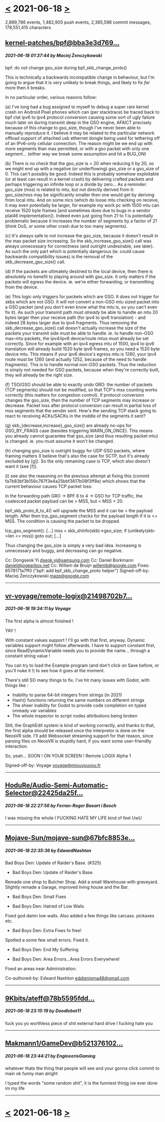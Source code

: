 # [<](2021-06-17.md) 2021-06-18 [>](2021-06-19.md)

2,889,786 events, 1,482,905 push events, 2,365,598 commit messages, 178,551,415 characters


## [kernel-patches/bpf@bba3e3d769...](https://github.com/kernel-patches/bpf/commit/bba3e3d76955ce6abba33e39545ee4b7cf46f68f)
##### 2021-06-18 01:37:44 by Maciej Żenczykowski

bpf: do not change gso_size during bpf_skb_change_proto()

This is technically a backwards incompatible change in behaviour,
but I'm going to argue that it is very unlikely to break things,
and likely to fix *far* more then it breaks.

In no particular order, various reasons follow:

(a) I've long had a bug assigned to myself to debug a super rare kernel
crash on Android Pixel phones which can (per stacktrace) be traced back
to bpf clat ipv6 to ipv4 protocol conversion causing some sort of ugly
failure much later on during transmit deep in the GSO engine, AFAICT
precisely because of this change to gso_size, though I've never been able
to manually reproduce it.
I believe it may be related to the particular network offload support
of attached usb ethernet dongle being used for tethering off of an
IPv6-only cellular connection.  The reason might be we end up with more
segments than max permitted, or with a gso packet with only one segment...
(either way we break some assumption and hit a BUG_ON)

(b) There is no check that the gso_size is > 20 when reducing it by 20,
so we might end up with a negative (or underflowing) gso_size or
a gso_size of 0.  This can't possibly be good.
Indeed this is probably somehow exploitable (or at least can result
in a kernel crash) by delivering crafted packets and perhaps triggering
an infinite loop or a divide by zero...
As a reminder: gso_size (mss) is related to mtu, but not directly
derived from it: gso_size/mss may be significantly smaller then
one would get by deriving from local mtu.  And on some nics (which
do loose mtu checking on receive, it may even potentially be larger,
for example my work pc with 1500 mtu can receive 1520 byte frames
[and sometimes does due to bugs in a vendor plat46 implementation]).
Indeed even just going from 21 to 1 is potentially problematic because
it increases the number of segments by a factor of 21 (think DoS,
or some other crash due to too many segments).

(c) It's always safe to not increase the gso_size, because it doesn't
result in the max packet size increasing.  So the skb_increase_gso_size()
call was always unnecessary for correctness (and outright undesirable, see
later).  As such the only part which is potentially dangerous (ie. could
cause backwards compatibility issues) is the removal of the
skb_decrease_gso_size() call.

(d) If the packets are ultimately destined to the local device, then
there is absolutely no benefit to playing around with gso_size.
It only matters if the packets will egress the device.  ie. we're
either forwarding, or transmitting from the device.

(e) This logic only triggers for packets which are GSO.  It does not
trigger for skbs which are not GSO.  It will not convert a non-GSO mtu
sized packet into a GSO packet (and you don't even know what the mtu is,
so you can't even fix it).  As such your transmit path must *already* be
able to handle an mtu 20 bytes larger then your receive path (for ipv4
to ipv6 translation) - and indeed 28 bytes larger due to ipv4 fragments.
Thus removing the skb_decrease_gso_size() call doesn't actually increase
the size of the packets your transmit side must be able to handle.
ie. to handle non-GSO max-mtu packets, the ipv4/ipv6 device/route mtus
must already be set correctly.  Since for example with an ipv4 egress mtu
of 1500, ipv4 to ipv6 translation will already build 1520 byte ipv6 frames,
so you need a 1520 byte device mtu.  This means if your ipv6 device's
egress mtu is 1280, your ipv4 route must be 1260 (and actually 1252,
because of the need to handle fragments).  This is to handle normal non-GSO
packets.  Thus the reduction is simply not needed for GSO packets,
because when they're correctly built, they will already be the right size.

(f) TSO/GSO should be able to exactly undo GRO: the number of packets
(TCP segments) should not be modified, so that TCP's mss counting works
correctly (this matters for congestion control).
If protocol conversion changes the gso_size, then the number of TCP segments
may increase or decrease.  Packet loss after protocol conversion can result
in partial loss of mss segments that the sender sent.  How's the sending
TCP stack going to react to receiving ACKs/SACKs in the middle of the
segments it sent?

(g) skb_{decrease,increase}_gso_size() are already no-ops for GSO_BY_FRAGS
case (besides triggering WARN_ON_ONCE). This means you already cannot
guarantee that gso_size (and thus resulting packet mtu) is changed.
ie. you must assume it won't be changed.

(h) changing gso_size is outright buggy for UDP GSO packets, where framing
matters (I believe that's also the case for SCTP, but it's already excluded
by [g]).  So the only remaining case is TCP, which also doesn't want it
(see [f]).

(i) see also the reasoning on the previous attempt at fixing this
(commit fa7b83bf3b156c767f3e4a25bbf3817b08f3ff8e) which shows
that the current behaviour causes TCP packet loss:

  In the forwarding path GRO -> BPF 6 to 4 -> GSO for TCP traffic, the
  coalesced packet payload can be > MSS, but < MSS + 20.

  bpf_skb_proto_6_to_4() will upgrade the MSS and it can be > the payload
  length. After then tcp_gso_segment checks for the payload length if it
  is <= MSS. The condition is causing the packet to be dropped.

  tcp_gso_segment():
    [...]
    mss = skb_shinfo(skb)->gso_size;
    if (unlikely(skb->len <= mss)) goto out;
    [...]

Thus changing the gso_size is simply a very bad idea.
Increasing is unnecessary and buggy, and decreasing can go negative.

Cc: Dongseok Yi <dseok.yi@samsung.com>
Cc: Daniel Borkmann <daniel@iogearbox.net>
Cc: Willem de Bruijn <willemb@google.com>
Fixes: 6578171a7ff0 ("bpf: add bpf_skb_change_proto helper")
Signed-off-by: Maciej Żenczykowski <maze@google.com>

---
## [vr-voyage/remote-logix@21498702b7...](https://github.com/vr-voyage/remote-logix/commit/21498702b78091c6ce0c8f600aeb0947576d1afd)
##### 2021-06-18 19:34:11 by Voyage

The first alpha is almost finished !

YAY !

With constant values support !
I'll go with that first, anyway. Dynamic variables support
might follow afterwards.
I have to support constant first, since ReadDynamicVariable
needs you to provide the name... through a constant string
value !

You can try to load the Example program (and don't click on
Save before, or you'll nuke it !) to see how it goes at
the moment.

There's still SO many things to fix. I've hit many issues
with Godot, with things like :
* Inability to parse 64-bit integers from strings (in 2021)
* Hash() functions returning the same numbers on different
  strings
* The sheer inability for Godot to provide code completion
  on typed onready var variables
* The whole inspector to script nodes attributions being
  broken

Still, the GraphEdit system is kind of working correctly,
and thanks to that, the first alpha should be released
once the interpretor is done on the NeosVR side.
I'll add Websocket streaming support for that reason, since
parsing files on NeosVR is stupidly hard, if you want
some user-friendlly interaction.

So, yeah... SOON ! ON YOUR SCREEN ! Remote LOGIX Alpha 1

Signed-off-by: Voyage <voyage@miouyouyou.fr>

---
## [HoduRe/Audio-Semi-Automatic-Selector@22425da25f...](https://github.com/HoduRe/Audio-Semi-Automatic-Selector/commit/22425da25f70fda992e5ed66e8aa728dde3b8f47)
##### 2021-06-18 22:27:56 by Ferran-Roger Basart i Bosch

I was missing the whole I FUCKING HATE MY LIFE kind of feel UwU

---
## [Mojave-Sun/mojave-sun@67bfc8853e...](https://github.com/Mojave-Sun/mojave-sun/commit/67bfc8853efe27cf414fbd395aa6a130f79d5eb6)
##### 2021-06-18 22:35:36 by EdwardNashton

Bad Boys Den: Update of Raider's Base. (#325)

* Bad Boys Den: Update of Raider's Base.

Remade one shop to Butcher Shop. Add a small Warehouse with graveyard. Slightly remade a Garage, improved living house and the Bar.

* Bad Boys Den: Small Fixes

* Bad Boys Den: Hatred of Low Walls

Fixed god damn low walls. Also added a few things like carcass. pickaxes etc.

* Bad Boys Den: Extra Fixes fo free!

Spotted a some few small errors. Fixed it.

* Bad Boys Den: End My Suffering

* Bad Boys Den: Area Errors...Area Errors Everywhere!

Fixed an areas near Administration.

Co-authored-by: Edward Nashton <eddienigma48@gmail.com>

---
## [9Kbits/ateff@78b5595fdd...](https://github.com/9Kbits/ateff/commit/78b5595fdd3c01cfbbfaa06833eb777bdc5ff643)
##### 2021-06-18 23:15:19 by Doodlebot11

fuck you yo worthless piece of shit external hard drive I fucking hate you

---
## [Makmann1/GameDev@b521376102...](https://github.com/Makmann1/GameDev/commit/b5213761023106e8179b3b43111468758490b83b)
##### 2021-06-18 23:44:21 by EngineerisGaming

whatever thats the thing that people will see and your gonna click commit to main ok funny man alright

I typed the words "some random shit", it is the funniest thinjg ive ever done im my life

---

# [<](2021-06-17.md) 2021-06-18 [>](2021-06-19.md)

